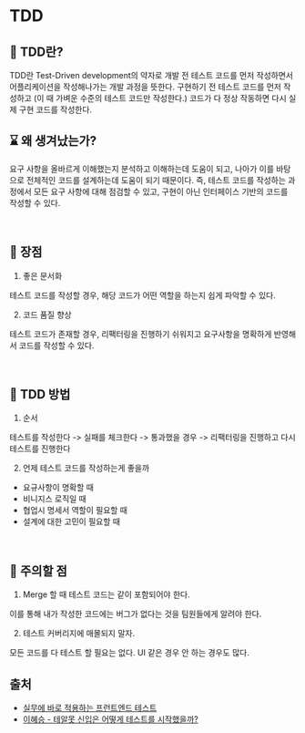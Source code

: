 # TDD

## 👀 TDD란?

TDD란 Test-Driven development의 약자로 개발 전 테스트 코드를 먼저 작성하면서 어플리케이션을 작성해나가는 개발 과정을 뜻한다. 구현하기 전 테스트 코드를 먼저 작성하고 (이 때 가벼운 수준의 테스트 코드만 작성한다.) 코드가 다 정상 작동하면 다시 실제 구현 코드를 작성한다.

## ⌛️ 왜 생겨났는가?

요구 사항을 올바르게 이해했는지 분석하고 이해하는데 도움이 되고, 나아가 이를 바탕으로 전체적인 코드를 설계하는데 도움이 되기 때문이다. 즉, 테스트 코드를 작성하는 과정에서 모든 요구 사항에 대해 점검할 수 있고, 구현이 아닌 인터페이스 기반의 코드를 작성할 수 있다.

<br>

## 🌈 장점

1. 좋은 문서화

테스트 코드를 작성할 경우, 해당 코드가 어떤 역할을 하는지 쉽게 파악할 수 있다.

2. 코드 품질 향상

테스트 코드가 존재할 경우, 리팩터링을 진행하기 쉬워지고 요구사항을 명확하게 반영해서 코드를 작성할 수 있다.

<br>

## 🎯 TDD 방법

1. 순서

테스트를 작성한다 -> 실패를 체크한다 -> 통과했을 경우 -> 리팩터링을 진행하고 다시 테스트를 진행한다

2. 언제 테스트 코드를 작성하는게 좋을까

- 요규사항이 명확할 때
- 비니지스 로직일 때
- 협업시 명세서 역할이 필요할 때
- 설계에 대한 고민이 필요할 때

<br>

## 💩 주의할 점

1. Merge 할 때 테스트 코드는 같이 포함되어야 한다.

이를 통해 내가 작성한 코드에는 버그가 없다는 것을 팀원들에게 알려야 한다.

2. 테스트 커버리지에 매몰되지 말자.

모든 코드를 다 테스트 할 필요는 없다. UI 같은 경우 안 하는 경우도 많다.

## 출처

- [실무에 바로 적용하는 프런트엔드 테스트](https://www.inflearn.com/course/lecture?courseSlug=%EC%8B%A4%EB%AC%B4%EC%A0%81%EC%9A%A9-%ED%94%84%EB%9F%B0%ED%8A%B8%EC%97%94%EB%93%9C-%ED%85%8C%EC%8A%A4%ED%8A%B8-1%EB%B6%80&unitId=183253)
- [이혜승 - 테알못 신입은 어떻게 테스트를 시작했을까?](https://www.slideshare.net/OKJSP/okkycon-120498066)
